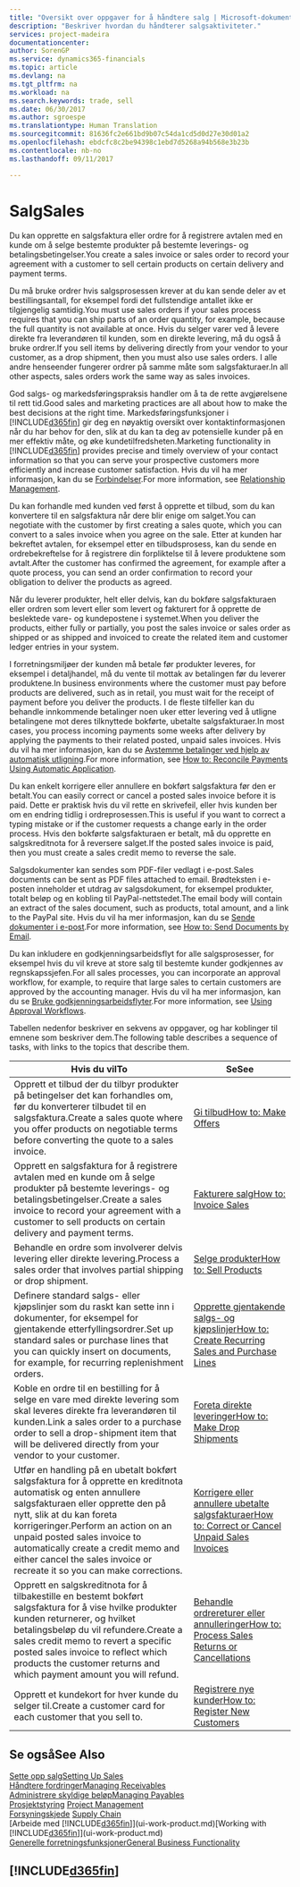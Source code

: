 ```yaml
---
title: "Oversikt over oppgaver for å håndtere salg | Microsoft-dokumentasjon"
description: "Beskriver hvordan du håndterer salgsaktiviteter."
services: project-madeira
documentationcenter: 
author: SorenGP
ms.service: dynamics365-financials
ms.topic: article
ms.devlang: na
ms.tgt_pltfrm: na
ms.workload: na
ms.search.keywords: trade, sell
ms.date: 06/30/2017
ms.author: sgroespe
ms.translationtype: Human Translation
ms.sourcegitcommit: 81636fc2e661bd9b07c54da1cd5d0d27e30d01a2
ms.openlocfilehash: ebdcfc8c2be94398c1ebd7d5268a94b568e3b23b
ms.contentlocale: nb-no
ms.lasthandoff: 09/11/2017

---
```

# <a name="sales"></a><span data-ttu-id="394a0-103">Salg</span><span class="sxs-lookup"><span data-stu-id="394a0-103">Sales</span></span>
<span data-ttu-id="394a0-104">Du kan opprette en salgsfaktura eller ordre for å registrere avtalen med en kunde om å selge bestemte produkter på bestemte leverings- og betalingsbetingelser.</span><span class="sxs-lookup"><span data-stu-id="394a0-104">You create a sales invoice or sales order to record your agreement with a customer to sell certain products on certain delivery and payment terms.</span></span>

<span data-ttu-id="394a0-105">Du må bruke ordrer hvis salgsprosessen krever at du kan sende deler av et bestillingsantall, for eksempel fordi det fullstendige antallet ikke er tilgjengelig samtidig.</span><span class="sxs-lookup"><span data-stu-id="394a0-105">You must use sales orders if your sales process requires that you can ship parts of an order quantity, for example, because the full quantity is not available at once.</span></span> <span data-ttu-id="394a0-106">Hvis du selger varer ved å levere direkte fra leverandøren til kunden, som en direkte levering, må du også å bruke ordrer.</span><span class="sxs-lookup"><span data-stu-id="394a0-106">If you sell items by delivering directly from your vendor to your customer, as a drop shipment, then you must also use sales orders.</span></span> <span data-ttu-id="394a0-107">I alle andre henseender fungerer ordrer på samme måte som salgsfakturaer.</span><span class="sxs-lookup"><span data-stu-id="394a0-107">In all other aspects, sales orders work the same way as sales invoices.</span></span>

<span data-ttu-id="394a0-108">God salgs- og markedsføringspraksis handler om å ta de rette avgjørelsene til rett tid.</span><span class="sxs-lookup"><span data-stu-id="394a0-108">Good sales and marketing practices are all about how to make the best decisions at the right time.</span></span> <span data-ttu-id="394a0-109">Markedsføringsfunksjoner i [!INCLUDE[d365fin](includes/d365fin_md.md)] gir deg en nøyaktig oversikt over kontaktinformasjonen når du har behov for den, slik at du kan ta deg av potensielle kunder på en mer effektiv måte, og øke kundetilfredsheten.</span><span class="sxs-lookup"><span data-stu-id="394a0-109">Marketing functionality in [!INCLUDE[d365fin](includes/d365fin_md.md)] provides precise and timely overview of your contact information so that you can serve your prospective customers more efficiently and increase customer satisfaction.</span></span> <span data-ttu-id="394a0-110">Hvis du vil ha mer informasjon, kan du se [Forbindelser](marketing-relationship-management.md).</span><span class="sxs-lookup"><span data-stu-id="394a0-110">For more information, see [Relationship Management](marketing-relationship-management.md).</span></span>

<span data-ttu-id="394a0-111">Du kan forhandle med kunden ved først å opprette et tilbud, som du kan konvertere til en salgsfaktura når dere blir enige om salget.</span><span class="sxs-lookup"><span data-stu-id="394a0-111">You can negotiate with the customer by first creating a sales quote, which you can convert to a sales invoice when you agree on the sale.</span></span> <span data-ttu-id="394a0-112">Etter at kunden har bekreftet avtalen, for eksempel etter en tilbudsprosess, kan du sende en ordrebekreftelse for å registrere din forpliktelse til å levere produktene som avtalt.</span><span class="sxs-lookup"><span data-stu-id="394a0-112">After the customer has confirmed the agreement, for example after a quote process, you can send an order confirmation to record your obligation to deliver the products as agreed.</span></span>

<span data-ttu-id="394a0-113">Når du leverer produkter, helt eller delvis, kan du bokføre salgsfakturaen eller ordren som levert eller som levert og fakturert for å opprette de beslektede vare- og kundepostene i systemet.</span><span class="sxs-lookup"><span data-stu-id="394a0-113">When you deliver the products, either fully or partially, you post the sales invoice or sales order as shipped or as shipped and invoiced to create the related item and customer ledger entries in your system.</span></span>

<span data-ttu-id="394a0-114">I forretningsmiljøer der kunden må betale før produkter leveres, for eksempel i detaljhandel, må du vente til mottak av betalingen før du leverer produktene.</span><span class="sxs-lookup"><span data-stu-id="394a0-114">In business environments where the customer must pay before products are delivered, such as in retail, you must wait for the receipt of payment before you deliver the products.</span></span> <span data-ttu-id="394a0-115">I de fleste tilfeller kan du behandle innkommende betalinger noen uker etter levering ved å utligne betalingene mot deres tilknyttede bokførte, ubetalte salgsfakturaer.</span><span class="sxs-lookup"><span data-stu-id="394a0-115">In most cases, you process incoming payments some weeks after delivery by applying the payments to their related posted, unpaid sales invoices.</span></span> <span data-ttu-id="394a0-116">Hvis du vil ha mer informasjon, kan du se [Avstemme betalinger ved hjelp av automatisk utligning](receivables-how-reconcile-payments-auto-application.md).</span><span class="sxs-lookup"><span data-stu-id="394a0-116">For more information, see [How to: Reconcile Payments Using Automatic Application](receivables-how-reconcile-payments-auto-application.md).</span></span>

<span data-ttu-id="394a0-117">Du kan enkelt korrigere eller annullere en bokført salgsfaktura før den er betalt.</span><span class="sxs-lookup"><span data-stu-id="394a0-117">You can easily correct or cancel a posted sales invoice before it is paid.</span></span> <span data-ttu-id="394a0-118">Dette er praktisk hvis du vil rette en skrivefeil, eller hvis kunden ber om en endring tidlig i ordreprosessen.</span><span class="sxs-lookup"><span data-stu-id="394a0-118">This is useful if you want to correct a typing mistake or if the customer requests a change early in the order process.</span></span> <span data-ttu-id="394a0-119">Hvis den bokførte salgsfakturaen er betalt, må du opprette en salgskreditnota for å reversere salget.</span><span class="sxs-lookup"><span data-stu-id="394a0-119">If the posted sales invoice is paid, then you must create a sales credit memo to reverse the sale.</span></span>

<span data-ttu-id="394a0-120">Salgsdokumenter kan sendes som PDF-filer vedlagt i e-post.</span><span class="sxs-lookup"><span data-stu-id="394a0-120">Sales documents can be sent as PDF files attached to email.</span></span> <span data-ttu-id="394a0-121">Brødteksten i e-posten inneholder et utdrag av salgsdokument, for eksempel produkter, totalt beløp og en kobling til PayPal-nettstedet.</span><span class="sxs-lookup"><span data-stu-id="394a0-121">The email body will contain an extract of the sales document, such as products, total amount, and a link to the PayPal site.</span></span> <span data-ttu-id="394a0-122">Hvis du vil ha mer informasjon, kan du se [Sende dokumenter i e-post](ui-how-send-documents-email.md).</span><span class="sxs-lookup"><span data-stu-id="394a0-122">For more information, see [How to: Send Documents by Email](ui-how-send-documents-email.md).</span></span>

<span data-ttu-id="394a0-123">Du kan inkludere en godkjenningsarbeidsflyt for alle salgsprosesser, for eksempel hvis du vil kreve at store salg til bestemte kunder godkjennes av regnskapssjefen.</span><span class="sxs-lookup"><span data-stu-id="394a0-123">For all sales processes, you can incorporate an approval workflow, for example, to require that large sales to certain customers are approved by the accounting manager.</span></span> <span data-ttu-id="394a0-124">Hvis du vil ha mer informasjon, kan du se [Bruke godkjenningsarbeidsflyter](across-how-use-approval-workflows.md).</span><span class="sxs-lookup"><span data-stu-id="394a0-124">For more information, see [Using Approval Workflows](across-how-use-approval-workflows.md).</span></span>

<span data-ttu-id="394a0-125">Tabellen nedenfor beskriver en sekvens av oppgaver, og har koblinger til emnene som beskriver dem.</span><span class="sxs-lookup"><span data-stu-id="394a0-125">The following table describes a sequence of tasks, with links to the topics that describe them.</span></span>

| <span data-ttu-id="394a0-126">Hvis du vil</span><span class="sxs-lookup"><span data-stu-id="394a0-126">To</span></span> | <span data-ttu-id="394a0-127">Se</span><span class="sxs-lookup"><span data-stu-id="394a0-127">See</span></span> |
| --- | --- |
| <span data-ttu-id="394a0-128">Opprett et tilbud der du tilbyr produkter på betingelser det kan forhandles om, før du konverterer tilbudet til en salgsfaktura.</span><span class="sxs-lookup"><span data-stu-id="394a0-128">Create a sales quote where you offer products on negotiable terms before converting the quote to a sales invoice.</span></span> |[<span data-ttu-id="394a0-129">Gi tilbud</span><span class="sxs-lookup"><span data-stu-id="394a0-129">How to: Make Offers</span></span>](sales-how-make-offers.md) |
| <span data-ttu-id="394a0-130">Opprett en salgsfaktura for å registrere avtalen med en kunde om å selge produkter på bestemte leverings- og betalingsbetingelser.</span><span class="sxs-lookup"><span data-stu-id="394a0-130">Create a sales invoice to record your agreement with a customer to sell products on certain delivery and payment terms.</span></span> |[<span data-ttu-id="394a0-131">Fakturere salg</span><span class="sxs-lookup"><span data-stu-id="394a0-131">How to: Invoice Sales</span></span>](sales-how-invoice-sales.md) |
| <span data-ttu-id="394a0-132">Behandle en ordre som involverer delvis levering eller direkte levering.</span><span class="sxs-lookup"><span data-stu-id="394a0-132">Process a sales order that involves partial shipping or drop shipment.</span></span> |[<span data-ttu-id="394a0-133">Selge produkter</span><span class="sxs-lookup"><span data-stu-id="394a0-133">How to: Sell Products</span></span>](sales-how-sell-products.md) |
|<span data-ttu-id="394a0-134">Definere standard salgs- eller kjøpslinjer som du raskt kan sette inn i dokumenter, for eksempel for gjentakende etterfyllingsordrer.</span><span class="sxs-lookup"><span data-stu-id="394a0-134">Set up standard sales or purchase lines that you can quickly insert on documents, for example, for recurring replenishment orders.</span></span>|[<span data-ttu-id="394a0-135">Opprette gjentakende salgs- og kjøpslinjer</span><span class="sxs-lookup"><span data-stu-id="394a0-135">How to: Create Recurring Sales and Purchase Lines</span></span>](sales-how-work-standard-lines.md)|  
| <span data-ttu-id="394a0-136">Koble en ordre til en bestilling for å selge en vare med direkte levering som skal leveres direkte fra leverandøren til kunden.</span><span class="sxs-lookup"><span data-stu-id="394a0-136">Link a sales order to a purchase order to sell a drop-shipment item that will be delivered directly from your vendor to your customer.</span></span> |[<span data-ttu-id="394a0-137">Foreta direkte leveringer</span><span class="sxs-lookup"><span data-stu-id="394a0-137">How to: Make Drop Shipments</span></span>](sales-how-drop-shipment.md) |
| <span data-ttu-id="394a0-138">Utfør en handling på en ubetalt bokført salgsfaktura for å opprette en kreditnota automatisk og enten annullere salgsfakturaen eller opprette den på nytt, slik at du kan foreta korrigeringer.</span><span class="sxs-lookup"><span data-stu-id="394a0-138">Perform an action on an unpaid posted sales invoice to automatically create a credit memo and either cancel the sales invoice or recreate it so you can make corrections.</span></span> |[<span data-ttu-id="394a0-139">Korrigere eller annullere ubetalte salgsfakturaer</span><span class="sxs-lookup"><span data-stu-id="394a0-139">How to: Correct or Cancel Unpaid Sales Invoices</span></span>](sales-how-correct-cancel-sales-invoice.md) |
| <span data-ttu-id="394a0-140">Opprett en salgskreditnota for å tilbakestille en bestemt bokført salgsfaktura for å vise hvilke produkter kunden returnerer, og hvilket betalingsbeløp du vil refundere.</span><span class="sxs-lookup"><span data-stu-id="394a0-140">Create a sales credit memo to revert a specific posted sales invoice to reflect which products the customer returns and which payment amount you will refund.</span></span> |[<span data-ttu-id="394a0-141">Behandle ordrereturer eller annulleringer</span><span class="sxs-lookup"><span data-stu-id="394a0-141">How to: Process Sales Returns or Cancellations</span></span>](sales-how-process-sales-returns-cancellations.md) |
| <span data-ttu-id="394a0-142">Opprett et kundekort for hver kunde du selger til.</span><span class="sxs-lookup"><span data-stu-id="394a0-142">Create a customer card for each customer that you sell to.</span></span> |[<span data-ttu-id="394a0-143">Registrere nye kunder</span><span class="sxs-lookup"><span data-stu-id="394a0-143">How to: Register New Customers</span></span>](sales-how-register-new-customers.md) |

## <a name="see-also"></a><span data-ttu-id="394a0-144">Se også</span><span class="sxs-lookup"><span data-stu-id="394a0-144">See Also</span></span>
[<span data-ttu-id="394a0-145">Sette opp salg</span><span class="sxs-lookup"><span data-stu-id="394a0-145">Setting Up Sales</span></span>](sales-setup-sales.md)  
[<span data-ttu-id="394a0-146">Håndtere fordringer</span><span class="sxs-lookup"><span data-stu-id="394a0-146">Managing Receivables</span></span>](receivables-manage-receivables.md)  
[<span data-ttu-id="394a0-147">Administrere skyldige beløp</span><span class="sxs-lookup"><span data-stu-id="394a0-147">Managing Payables</span></span>](payables-manage-payables.MD)  
<span data-ttu-id="394a0-148">[Prosjektstyring](projects-manage-projects.md)  </span><span class="sxs-lookup"><span data-stu-id="394a0-148">[Project Management](projects-manage-projects.md)  </span></span>  
<span data-ttu-id="394a0-149">[Forsyningskjede](madeira-supply-chain.md)    </span><span class="sxs-lookup"><span data-stu-id="394a0-149">[Supply Chain](madeira-supply-chain.md)    </span></span>  
<span data-ttu-id="394a0-150">[Arbeide med [!INCLUDE[d365fin](includes/d365fin_md.md)]](ui-work-product.md)</span><span class="sxs-lookup"><span data-stu-id="394a0-150">[Working with [!INCLUDE[d365fin](includes/d365fin_md.md)]](ui-work-product.md)</span></span>  
[<span data-ttu-id="394a0-151">Generelle forretningsfunksjoner</span><span class="sxs-lookup"><span data-stu-id="394a0-151">General Business Functionality</span></span>](ui-across-business-areas.md)

## [!INCLUDE[d365fin](includes/free_trial_md.md)]

